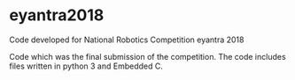 # eyantra2018
Code developed for National Robotics Competition eyantra 2018


Code which was  the final submission of the competition. The code includes files written in python 3 and Embedded C.
